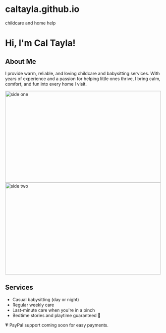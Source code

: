 # caltayla.github.io
childcare and home help


<!DOCTYPE html>
<html lang="en">
<head>
  <meta charset="UTF-8">
</head>
<body>

  <h1>Hi, I'm Cal Tayla!</h1>

  <div class="section">
    <h2>About Me</h2>
    <p>I provide warm, reliable, and loving childcare and babysitting services. With years of experience and a passion for helping little ones thrive, I bring calm, comfort, and fun into every home I visit.</p>
  </div>

<img src="https://github.com/user-attachments/assets/dba6b573-d38a-469a-be2a-2e44a8819f1e" width="502" height="295" alt="side one">
</div>
<img src="https://github.com/user-attachments/assets/668b1b3f-cc90-4c99-bfdb-e46dd45d06d5" width="502" height="295" alt="side two">



 <div class="section">
    <h2>Services</h2>
    <ul>
      <li>Casual babysitting (day or night)</li>
      <li>Regular weekly care</li>
      <li>Last-minute care when you're in a pinch</li>
      <li>Bedtime stories and playtime guaranteed 🧸</li>
    </ul>
  </div>

  <div class="section paypal">
    💗 PayPal support coming soon for easy payments.
  </div>

</body>
</html>
